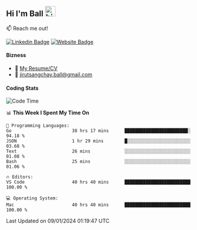 ## Hi I'm Ball <img src="https://user-images.githubusercontent.com/1303154/88677602-1635ba80-d120-11ea-84d8-d263ba5fc3c0.gif" width="28px" height="28px" alt="hi">
 
:mailbox: Reach me out!

[![Linkedin Badge](https://img.shields.io/badge/-Jirut-0e76a8?style=flat&labelColor=0e76a8&logo=linkedin&logoColor=white)](https://www.linkedin.com/in/jirut-sangchay-338370251)
[![Website Badge](https://img.shields.io/badge/Website-184aa8?logo=website&logoColor=)](https://resume-jirut.web.app)

<!-- TODO: Add last video link -->
#### Bizness
- :paperclip: [My Resume/CV](https://github.com/Jirut01/Jirut01/blob/main/resume_jirut.pdf)
- :email: jirutsangchay.ball@gmail.com

#### Coding Stats


<!--START_SECTION:waka-->
![Code Time](http://img.shields.io/badge/Code%20Time-686%20hrs%2056%20mins-blue)

📊 **This Week I Spent My Time On** 

```text
💬 Programming Languages: 
Go                       38 hrs 17 mins      ████████████████████████░   94.18 % 
JSON                     1 hr 29 mins        █░░░░░░░░░░░░░░░░░░░░░░░░   03.68 % 
Text                     26 mins             ░░░░░░░░░░░░░░░░░░░░░░░░░   01.08 % 
Bash                     25 mins             ░░░░░░░░░░░░░░░░░░░░░░░░░   01.06 % 

🔥 Editors: 
VS Code                  40 hrs 40 mins      █████████████████████████   100.00 % 

💻 Operating System: 
Mac                      40 hrs 40 mins      █████████████████████████   100.00 % 
```


 Last Updated on 09/01/2024 01:19:47 UTC
<!--END_SECTION:waka-->
